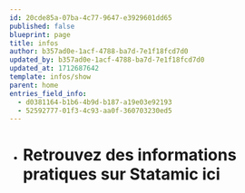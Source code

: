 ```yaml
---
id: 20cde85a-07ba-4c77-9647-e3929601dd65
published: false
blueprint: page
title: infos
author: b357ad0e-1acf-4788-ba7d-7e1f18fcd7d0
updated_by: b357ad0e-1acf-4788-ba7d-7e1f18fcd7d0
updated_at: 1712687642
template: infos/show
parent: home
entries_field_info:
  - d0381164-b1b6-4b9d-b187-a19e03e92193
  - 52592777-01f3-4c93-aa0f-360703230ed5
---
```

- # Retrouvez des informations pratiques sur Statamic ici